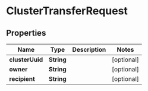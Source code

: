 

# ClusterTransferRequest


## Properties

Name | Type | Description | Notes
------------ | ------------- | ------------- | -------------
**clusterUuid** | **String** |  |  [optional]
**owner** | **String** |  |  [optional]
**recipient** | **String** |  |  [optional]



